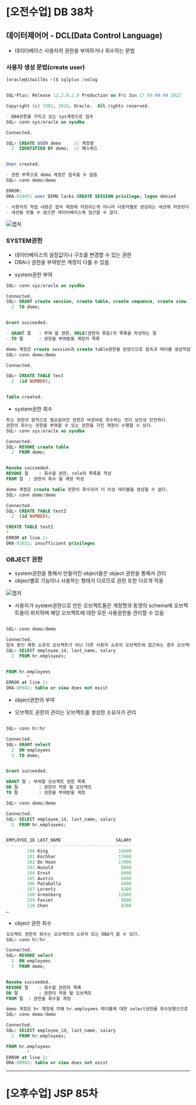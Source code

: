 # [오전수업] DB 38차
## 데이터제어어 - DCL(Data Control Language)
- 데이터베이스 사용자의 권한을 부여하거나 회수하는 문법

### 사용자 생성 문법(create user)
```sql
[oracle@itwillbs ~]$ sqlplus /nolog


SQL*Plus: Release 12.2.0.1.0 Production on Fri Jun 17 09:49:49 2022

Copyright (c) 1982, 2016, Oracle.  All rights reserved.

- DBA권한을 가지고 있는 sys계정으로 접속
SQL> conn sys/oracle as sysdba

Connected.

SQL> CREATE USER demo     // 계정명
  2  IDENTIFIED BY demo;  // 패스워드


User created.

- 권한 부족으로 demo 계정은 접속할 수 없음
SQL> conn demo/demo

ERROR:
ORA-01045: user DEMO lacks CREATE SESSION privilege; logon denied

- 사용자의 작업 내용은 접속 계정에 저장되는게 아니라 사용자별로 생성되는 세션에 저장된다.
- 세션을 만들 수 없으면 데이터베이스에 접근할 수 없다.
```
![캡처](https://user-images.githubusercontent.com/95197594/174204079-404310bb-d676-4297-ab11-743946688f25.PNG)

### SYSTEM권한
- 데이터베이스의 설정값이나 구조를 변경할 수 있는 권한
- DBA나 권한을 부여받은 계정이 다룰 수 있음

* system권한 부여
```sql
SQL> conn sys/oracle as sysdba

Connected.
SQL> GRANT create session, create table, create sequence, create view
  2  TO demo;


Grant succeeded.

- GRANT 절	: 부여 할 권한, ROLE(권한의 묶음)의 목록을 작성하는 절
- TO 절		: 권한을 부여받을 계정의 목록

demo 계정은 create session과 create table권한을 얻었으므로 접속과 테이블 생성작업을 할 수 있다.
SQL> conn demo/demo

Connected.

SQL> CREATE TABLE test
  2  (id NUMBER);


Table created.
```

* system권한 회수
```sql
최소 권한의 원칙으로 필요없어진 권한은 바로바로 회수하는 것이 보안상 안전하다.
권한의 회수는 권한을 부여할 수 있는 권한을 가진 계정이 수행할 수 있다.
SQL> conn sys/oracle as sysdba

Connected.
SQL> REVOKE create table
  2  FROM demo;


Revoke succeeded.
REVOKE 절	: 회수할 권한, role의 목록을 작성
FROM 절	: 권한이 회수 될 계정 작성

demo 계정은 create table 권한이 회수되어 더 이상 테이블을 생성할 수 없다.
SQL> conn demo/demo

Connected.
SQL> CREATE TABLE test2
  2  (id NUMBER);

CREATE TABLE test2
*
ERROR at line 1:
ORA-01031: insufficient privileges
```

### OBJECT 권한
- system권한을 통해서 만들어진 object들은 object 권한을 통해서 관리
- object별로 기능이나 사용하는 형태가 다르므로 권한 또한 다르게 적용

![캡처](https://user-images.githubusercontent.com/95197594/174216773-60d71b13-0c97-46f0-8477-fd532a655da6.PNG)

- 사용자가 system권한으로 만든 오브젝트들은 계정명과 동명의 schema에 오브젝트들이 위치하며 해당 오브젝트에 대한 모든 사용권한을 관리할 수 있음
```sql

SQL> conn demo/demo

Connected.
접속 중인 계정 소유의 오브젝트가 아닌 다른 사용자 소유의 오브젝트에 접근하는 경우 오브젝트의 이름 앞에 스키마명을 붙여야한다.
SQL> SELECT employee_id, last_name, salary
  2  FROM hr.employees;


FROM hr.employees
        *
ERROR at line 2:
ORA-00942: table or view does not exist
```

* object권한의 부여
- 오브젝트 권한의 관리는 오브젝트를 생성한 소유자가 관리

```sql

SQL> conn hr/hr

Connected.
SQL> GRANT select
  2  ON employees
  3  TO demo;


Grant succeeded.

GRANT 절	: 부여할 오브젝트 권한 목록
ON 절		: 권한이 적용 될 오브젝트
TO 절		: 권한을 부여받을 계정

SQL> conn demo/demo

Connected.
SQL> SELECT employee_id, last_name, salary
  2  FROM hr.employees;


EMPLOYEE_ID LAST_NAME                     SALARY
----------- ------------------------- ----------
        100 King                           24000
        101 Kochhar                        17000
        102 De Haan                        17000
        103 Hunold                          9000
        104 Ernst                           6000
        105 Austin                          4800
        106 Pataballa                       4800
        107 Lorentz                         4200
        108 Greenberg                      12008
        109 Faviet                          9000
        110 Chen                            8200
…
```

* object 권한 회수
```sql
오브젝트 권한의 회수는 오브젝트의 소유자 또는 DBA가 할 수 있다.
SQL> conn hr/hr

Connected.
SQL> REVOKE select
  2  ON employees
  3  FROM demo;


Revoke succeeded.
REVOKE 절	: 회수할 권한의 목록
ON 절		: 권한이 적용 될 오브젝트
FROM 절	: 권한을 회수할 계정

demo 계정은 hr 계정에 의해 hr.employees 테이블에 대한 select권한을 회수당했으므로 다시 테이블을 조회할 수 없는 상태가 되었음.
SQL> conn demo/demo

Connected.
SQL> SELECT employee_id, last_name, salary
  2  FROM hr.employees;

FROM hr.employees
        *
ERROR at line 2:
ORA-00942: table or view does not exist
```




---

# [오후수업] JSP 85차
> 
